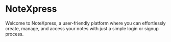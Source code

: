 # NoteXpress
Welcome to NoteXpress, a user-friendly platform where you can effortlessly create, manage, and access your notes with just a simple login or signup process. 
